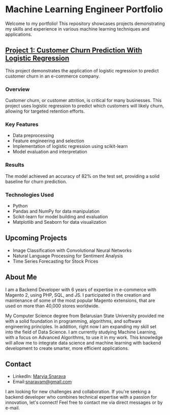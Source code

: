 # Machine Learning Engineer Portfolio

Welcome to my portfolio! This repository showcases projects demonstrating my skills and experience in various machine learning techniques and applications.

## [Project 1: Customer Churn Prediction With Logistic Regression](https://github.com/maria-snarava/portfolio-ml/blob/main/CustomerChurnPrediction.ipynb)

This project demonstrates the application of logistic regression to predict customer churn in an e-commerce company.

### Overview
Customer churn, or customer attrition, is critical for many businesses. This project uses logistic regression to predict which customers will likely churn, allowing for targeted retention efforts.

### Key Features
- Data preprocessing 
- Feature engineering and selection
- Implementation of logistic regression using scikit-learn
- Model evaluation and interpretation

### Results
The model achieved an accuracy of 82% on the test set, providing a solid baseline for churn prediction.

### Technologies Used
- Python
- Pandas and NumPy for data manipulation
- Scikit-learn for model building and evaluation
- Matplotlib and Seaborn for data visualization

## Upcoming Projects
- Image Classification with Convolutional Neural Networks
- Natural Language Processing for Sentiment Analysis
- Time Series Forecasting for Stock Prices

## About Me
I am a Backend Developer with 6 years of expertise in e-commerce with Magento 2, using PHP, SQL, and JS. I participated in the creation and maintenance of some of the most popular Magento extensions, that are used on more than 40,000 stores worldwide.

My Computer Science degree from Belarusian State University provided me with a solid foundation in programming, algorithms, and software engineering principles. In addition, right now I am expanding my skill set into the field of Data Science. I am currently studying Machine Learning, with a focus on Advanced Algorithms, to use it in my work. This knowledge will allow me to integrate data science and machine learning with backend development to create smarter, more efficient applications.

## Contact
- LinkedIn: [Maryia Snarava](https://www.linkedin.com/in/maryia-snarava/)
- Email:snaravam@gmail.com

I am looking for new challenges and collaboration. If you're seeking a backend developer who combines technical expertise with a passion for innovation, let's connect! Feel free to contact me via direct messages or by e-mail.
